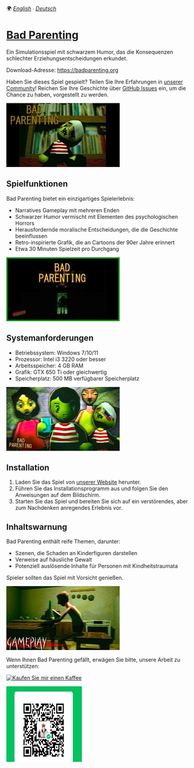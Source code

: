 🌍 *[English](README.md) ∙ [Deutsch](README-de.md)*

# [Bad Parenting](https://badparenting.org/)

Ein Simulationsspiel mit schwarzem Humor, das die Konsequenzen schlechter Erziehungsentscheidungen erkundet.

Download-Adresse: https://badparenting.org

Haben Sie dieses Spiel gespielt? Teilen Sie Ihre Erfahrungen in [unserer Community](https://badparenting.org/#Community)! Reichen Sie Ihre Geschichte über [GitHub Issues](https://github.com/badparenting/bad-parenting-game/issues) ein, um die Chance zu haben, vorgestellt zu werden.

[![Bad Parenting Spiel](./public/bad-parenting-cover.png)](https://badparenting.org/)

## Spielfunktionen

Bad Parenting bietet ein einzigartiges Spielerlebnis:

- Narratives Gameplay mit mehreren Enden
- Schwarzer Humor vermischt mit Elementen des psychologischen Horrors
- Herausfordernde moralische Entscheidungen, die die Geschichte beeinflussen
- Retro-inspirierte Grafik, die an Cartoons der 90er Jahre erinnert
- Etwa 30 Minuten Spielzeit pro Durchgang

[![Bad Parenting Spiel](./public/bad_parenting.jpg)](https://badparenting.org/)


## Systemanforderungen

- Betriebssystem: Windows 7/10/11
- Prozessor: Intel i3 3220 oder besser
- Arbeitsspeicher: 4 GB RAM
- Grafik: GTX 650 Ti oder gleichwertig
- Speicherplatz: 500 MB verfügbarer Speicherplatz

[![Bad Parenting Spiel](./public/bad_family.jpg)](https://badparenting.org/)

## Installation

1. Laden Sie das Spiel von [unserer Website](https://badparenting.org) herunter.
2. Führen Sie das Installationsprogramm aus und folgen Sie den Anweisungen auf dem Bildschirm.
3. Starten Sie das Spiel und bereiten Sie sich auf ein verstörendes, aber zum Nachdenken anregendes Erlebnis vor.

## Inhaltswarnung

Bad Parenting enthält reife Themen, darunter:

- Szenen, die Schaden an Kinderfiguren darstellen
- Verweise auf häusliche Gewalt
- Potenziell auslösende Inhalte für Personen mit Kindheitstraumata

Spieler sollten das Spiel mit Vorsicht genießen.

[![Bad Parenting Spiel](./public/gameplay.jpg)](https://badparenting.org/)


Wenn Ihnen Bad Parenting gefällt, erwägen Sie bitte, unsere Arbeit zu unterstützen:

<a href="https://www.buymeacoffee.com/mrrhunt" target="_blank"><img src="https://cdn.buymeacoffee.com/buttons/v2/default-yellow.png" alt="Kaufen Sie mir einen Kaffee" style="height: 41px !important;width: 174px !important;" ></a>

<img src="./public/donate-qr.png" alt="Spenden Sie per QR-Code" style="height: 200px; width: 200px">
